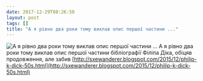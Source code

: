 ```yaml
---
date: 2017-12-29T08:26:50
layout: post
tags: []
title: "А я рівно два роки тому виклав опис першої частини ..."
---
```

![А я рівно два роки тому виклав опис першої частини ...](//2.bp.blogspot.com/-6klPy_LDWrw/VoJA9j1fsiI/AAAAAAAAAdk/woWJYFjFzk4/s320/20s-sunglass-blackshirt.jpg)
А я рівно два роки тому виклав опис першої частини бібліографії Філіпа Діка, обіцяв продовження, але забив [http://sxewanderer.blogspot.com/2015/12/philip-k-dick-50s.html](http://sxewanderer.blogspot.com/2015/12/philip-k-dick-50s.html)